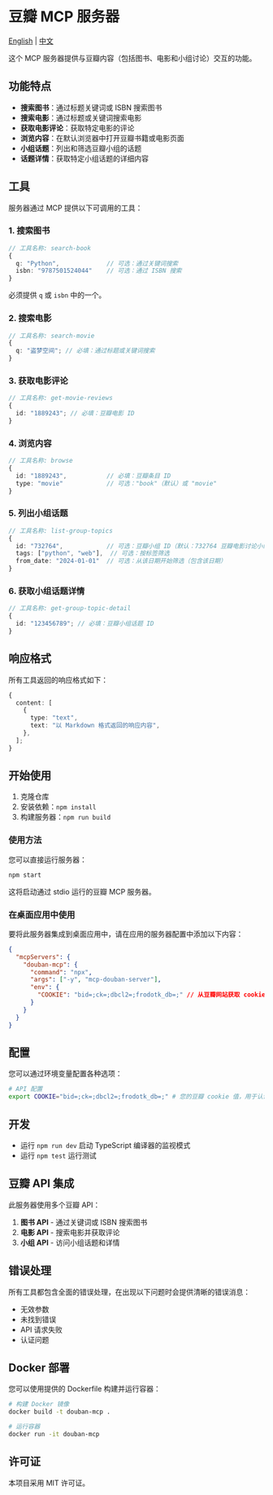 # 豆瓣 MCP 服务器

[English](README.md) | [中文](README.zh-CN.md)

这个 MCP 服务器提供与豆瓣内容（包括图书、电影和小组讨论）交互的功能。

## 功能特点

- **搜索图书**：通过标题关键词或 ISBN 搜索图书
- **搜索电影**：通过标题或关键词搜索电影
- **获取电影评论**：获取特定电影的评论
- **浏览内容**：在默认浏览器中打开豆瓣书籍或电影页面
- **小组话题**：列出和筛选豆瓣小组的话题
- **话题详情**：获取特定小组话题的详细内容

## 工具

服务器通过 MCP 提供以下可调用的工具：

### 1. 搜索图书

```typescript
// 工具名称: search-book
{
  q: "Python",             // 可选：通过关键词搜索
  isbn: "9787501524044"    // 可选：通过 ISBN 搜索
}
```

必须提供 `q` 或 `isbn` 中的一个。

### 2. 搜索电影

```typescript
// 工具名称: search-movie
{
  q: "盗梦空间"; // 必填：通过标题或关键词搜索
}
```

### 3. 获取电影评论

```typescript
// 工具名称: get-movie-reviews
{
  id: "1889243"; // 必填：豆瓣电影 ID
}
```

### 4. 浏览内容

```typescript
// 工具名称: browse
{
  id: "1889243",           // 必填：豆瓣条目 ID
  type: "movie"            // 可选："book"（默认）或 "movie"
}
```

### 5. 列出小组话题

```typescript
// 工具名称: list-group-topics
{
  id: "732764",            // 可选：豆瓣小组 ID（默认：732764 豆瓣电影讨论小组）
  tags: ["python", "web"],  // 可选：按标签筛选
  from_date: "2024-01-01"  // 可选：从该日期开始筛选（包含该日期）
}
```

### 6. 获取小组话题详情

```typescript
// 工具名称: get-group-topic-detail
{
  id: "123456789"; // 必填：豆瓣小组话题 ID
}
```

## 响应格式

所有工具返回的响应格式如下：

```typescript
{
  content: [
    {
      type: "text",
      text: "以 Markdown 格式返回的响应内容",
    },
  ];
}
```

## 开始使用

1. 克隆仓库
2. 安装依赖：`npm install`
3. 构建服务器：`npm run build`

### 使用方法

您可以直接运行服务器：

```bash
npm start
```

这将启动通过 stdio 运行的豆瓣 MCP 服务器。

### 在桌面应用中使用

要将此服务器集成到桌面应用中，请在应用的服务器配置中添加以下内容：

```json
{
  "mcpServers": {
    "douban-mcp": {
      "command": "npx",
      "args": ["-y", "mcp-douban-server"],
      "env": {
        "COOKIE": "bid=;ck=;dbcl2=;frodotk_db=;" // 从豆瓣网站获取 cookie 值
      }
    }
  }
}
```

## 配置

您可以通过环境变量配置各种选项：

```bash
# API 配置
export COOKIE="bid=;ck=;dbcl2=;frodotk_db=;" # 您的豆瓣 cookie 值，用于认证请求
```

## 开发

- 运行 `npm run dev` 启动 TypeScript 编译器的监视模式
- 运行 `npm test` 运行测试

## 豆瓣 API 集成

此服务器使用多个豆瓣 API：

1. **图书 API** - 通过关键词或 ISBN 搜索图书
2. **电影 API** - 搜索电影并获取评论
3. **小组 API** - 访问小组话题和详情

## 错误处理

所有工具都包含全面的错误处理，在出现以下问题时会提供清晰的错误消息：

- 无效参数
- 未找到错误
- API 请求失败
- 认证问题

## Docker 部署

您可以使用提供的 Dockerfile 构建并运行容器：

```bash
# 构建 Docker 镜像
docker build -t douban-mcp .

# 运行容器
docker run -it douban-mcp
```

## 许可证

本项目采用 MIT 许可证。
